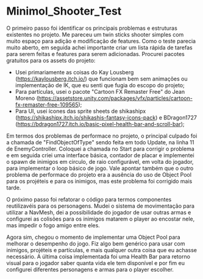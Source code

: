 # Minimol_Shooter_Test

O primeiro passo foi identificar os principais problemas e estruturas existentes no projeto. Me pareceu um twin sticks shooter simples com muito espaço para adição e modificação de features. Como o teste parecia muito aberto, em seguida achei importante criar um lista rápida de tarefas para serem feitas e features para serem adicionadas. Procurei pacotes gratuitos para os assets do projeto:

 * Usei primariamente as coisas do Kay Lousberg (https://kaylousberg.itch.io/) que funcionam bem sem animações ou implementação de IK, que eu senti que fugia do escopo do projeto;
 * Para partículas, usei o pacote "Cartoon FX Remaster Free" do Jean Moreno (https://assetstore.unity.com/packages/vfx/particles/cartoon-fx-remaster-free-109565);
 * Para UI, usei ícones das sprite sheets de shikashipx (https://shikashipx.itch.io/shikashis-fantasy-icons-pack) e BDragon1727 (https://bdragon1727.itch.io/basic-pixel-health-bar-and-scroll-bar);

Em termos dos problemas de performace no projeto, o principal culpado foi a chamada de "FindObjectOfType" sendo feita em todo Update, na linha 11 de EnemyController. Coloquei a chamada no Start para corrigir o problema e em seguida criei uma interface básica, contador de placar e implementei o spawn de inimigos em circulo, de raio configurável, em volta do jogador, para implementar o loop básico de jogo. Vale apontar também que o outro problema de performace do projeto era a ausência do uso de Object Pool para os projéteis e para os inimigos, mas este problema foi corrigido mais tarde.

O próximo passo foi refatorar o código para termos componentes reutilizavéis para os personagens. Mudei o sistema de movimentação para utilizar a NavMesh, dei a possibilidade do jogador de usar outras armas e configurei as colisões para os inimigos matarem o player ao encostar nele, mas impedir o fogo amigo entre eles. 

Agora sim, chegou o momento de implementar uma Object Pool para melhorar o desempenho do jogo. Fiz algo bem genérico para usar com inimigos, projéteis e partículas, e mais qualquer outra coisa que eu achasse necessário. A última coisa implementada foi uma Health Bar para retorno visual para o jogador saber quanta vida ele tem disponível e por fim eu configurei diferentes personagens e armas para o player escolher.
